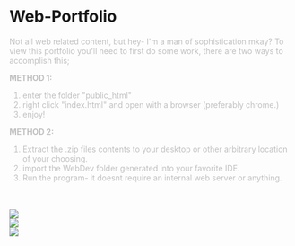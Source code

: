 # Web-Portfolio
<div style="color:silver;">
  <p>
    Not all web related content, but hey- I'm a man of sophistication mkay?
    To view this portfolio you'll need to first do some work, there are two ways to accomplish this;
  </p>

  <p>
  <b>METHOD 1:</b>
    <ol>
      <li>enter the folder "public_html"</li>
      <li>right click "index.html" and open with a browser (preferably chrome.)</li>
      <li>enjoy!</li>
    </ol>
  </p>

  <p>
    <b>METHOD 2:</b> 
    <ol>
      <li>Extract the .zip files contents to your desktop or other arbitrary location of your choosing.</li>
      <li>import the WebDev folder generated into your favorite IDE.</li>
      <li>Run the program- it doesnt require an internal web server or anything.</li>
    </ol>
  </p>
</div>
<br><br>
<img src="https://github.com/theskidster/Web-Portfolio/blob/master/img_preview_1.PNG">
<br>
<img src="https://github.com/theskidster/Web-Portfolio/blob/master/img_preview_2.PNG">
<br>
<img src="https://github.com/theskidster/Web-Portfolio/blob/master/img_preview_3.PNG">

